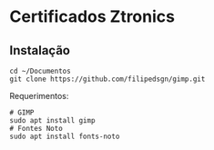 # Certificados Ztronics

## Instalação

    cd ~/Documentos
    git clone https://github.com/filipedsgn/gimp.git

Requerimentos:

    # GIMP
    sudo apt install gimp
    # Fontes Noto
    sudo apt install fonts-noto